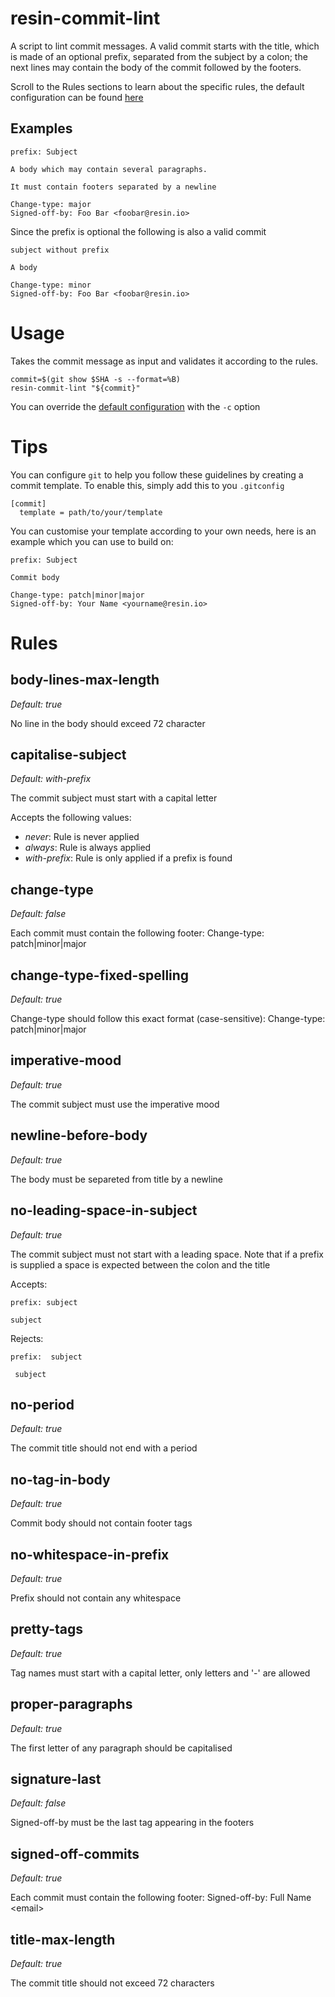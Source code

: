 # resin-commit-lint

A script to lint commit messages.
A valid commit starts with the title, which is made of an optional prefix,
separated from the subject by a colon; the next lines may contain the body of
the commit followed by the footers.

Scroll to the Rules sections to learn about the specific rules, the default
configuration can be found [here](https://github.com/resin-io/resin-commit-lint/blob/master/config.json)


## Examples

```
prefix: Subject

A body which may contain several paragraphs.

It must contain footers separated by a newline

Change-type: major
Signed-off-by: Foo Bar <foobar@resin.io>
```

Since the prefix is optional the following is also a valid commit

```
subject without prefix

A body

Change-type: minor
Signed-off-by: Foo Bar <foobar@resin.io>
```

# Usage
Takes the commit message as input and validates it according to the rules.

```
commit=$(git show $SHA -s --format=%B)
resin-commit-lint "${commit}"
```

You can override the [default configuration](https://github.com/resin-io/resin-commit-lint/blob/master/config.json) with the `-c` option

# Tips
You can configure `git` to help you follow these guidelines by creating a commit
template. To enable this, simply add this to you `.gitconfig`

```
[commit]
  template = path/to/your/template
```

You can customise your template according to your own needs, here is an example
which you can use to build on:
```
prefix: Subject

Commit body

Change-type: patch|minor|major
Signed-off-by: Your Name <yourname@resin.io>
```
# Rules

## body-lines-max-length
*Default: true*

No line in the body should exceed 72 character

## capitalise-subject
*Default: with-prefix*

The commit subject must start with a capital letter

Accepts the following values:
- *never*: Rule is never applied
- *always*: Rule is always applied
- *with-prefix*: Rule is only applied if a prefix is found

## change-type
*Default: false*

Each commit must contain the following footer: Change-type: patch|minor|major

## change-type-fixed-spelling
*Default: true*

Change-type should follow this exact format (case-sensitive): Change-type: patch|minor|major

## imperative-mood
*Default: true*

The commit subject must use the imperative mood

## newline-before-body
*Default: true*

The body must be separeted from title by a newline

## no-leading-space-in-subject
*Default: true*

The commit subject must not start with a leading space.
Note that if a prefix is supplied a space is expected between the colon and the title

Accepts:

```
prefix: subject
```
```
subject
```

Rejects:

```
prefix:  subject
```
```
 subject
```

## no-period
*Default: true*

The commit title should not end with a period

## no-tag-in-body
*Default: true*

Commit body should not contain footer tags

## no-whitespace-in-prefix
*Default: true*

Prefix should not contain any whitespace

## pretty-tags
*Default: true*

Tag names must start with a capital letter, only letters and '-' are allowed

## proper-paragraphs
*Default: true*

The first letter of any paragraph should be capitalised

## signature-last
*Default: false*

Signed-off-by must be the last tag appearing in the footers

## signed-off-commits
*Default: true*

Each commit must contain the following footer: Signed-off-by: Full Name <email\>

## title-max-length
*Default: true*

The commit title should not exceed 72 characters

